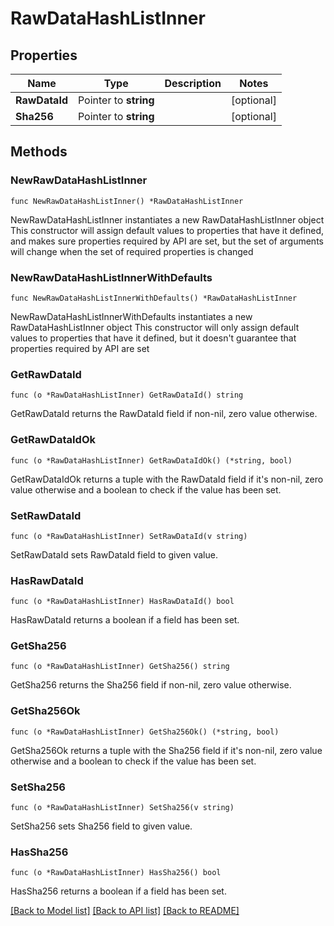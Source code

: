 # RawDataHashListInner

## Properties

Name | Type | Description | Notes
------------ | ------------- | ------------- | -------------
**RawDataId** | Pointer to **string** |  | [optional] 
**Sha256** | Pointer to **string** |  | [optional] 

## Methods

### NewRawDataHashListInner

`func NewRawDataHashListInner() *RawDataHashListInner`

NewRawDataHashListInner instantiates a new RawDataHashListInner object
This constructor will assign default values to properties that have it defined,
and makes sure properties required by API are set, but the set of arguments
will change when the set of required properties is changed

### NewRawDataHashListInnerWithDefaults

`func NewRawDataHashListInnerWithDefaults() *RawDataHashListInner`

NewRawDataHashListInnerWithDefaults instantiates a new RawDataHashListInner object
This constructor will only assign default values to properties that have it defined,
but it doesn't guarantee that properties required by API are set

### GetRawDataId

`func (o *RawDataHashListInner) GetRawDataId() string`

GetRawDataId returns the RawDataId field if non-nil, zero value otherwise.

### GetRawDataIdOk

`func (o *RawDataHashListInner) GetRawDataIdOk() (*string, bool)`

GetRawDataIdOk returns a tuple with the RawDataId field if it's non-nil, zero value otherwise
and a boolean to check if the value has been set.

### SetRawDataId

`func (o *RawDataHashListInner) SetRawDataId(v string)`

SetRawDataId sets RawDataId field to given value.

### HasRawDataId

`func (o *RawDataHashListInner) HasRawDataId() bool`

HasRawDataId returns a boolean if a field has been set.

### GetSha256

`func (o *RawDataHashListInner) GetSha256() string`

GetSha256 returns the Sha256 field if non-nil, zero value otherwise.

### GetSha256Ok

`func (o *RawDataHashListInner) GetSha256Ok() (*string, bool)`

GetSha256Ok returns a tuple with the Sha256 field if it's non-nil, zero value otherwise
and a boolean to check if the value has been set.

### SetSha256

`func (o *RawDataHashListInner) SetSha256(v string)`

SetSha256 sets Sha256 field to given value.

### HasSha256

`func (o *RawDataHashListInner) HasSha256() bool`

HasSha256 returns a boolean if a field has been set.


[[Back to Model list]](../README.md#documentation-for-models) [[Back to API list]](../README.md#documentation-for-api-endpoints) [[Back to README]](../README.md)


